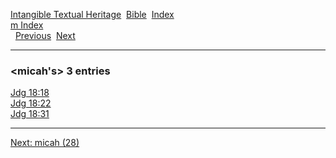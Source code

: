 [Intangible Textual Heritage](../../index)  [Bible](../index) 
[Index](index)   
[m Index](_m_)  
  [Previous](c07381)  [Next](c07383) 

------------------------------------------------------------------------

### &lt;micah's&gt; 3 entries

[Jdg 18:18](../kjv/jdg018.htm#018)  
[Jdg 18:22](../kjv/jdg018.htm#022)  
[Jdg 18:31](../kjv/jdg018.htm#031)  

------------------------------------------------------------------------

[Next: micah (28)](c07383)
